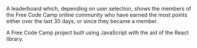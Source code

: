 A leaderboard which, depending on user selection, shows the members of the Free Code Camp online community who have earned the most points either over the last 30 days, or since they became a member.

A Free Code Camp project built using JavaScript with the aid of the React library.
